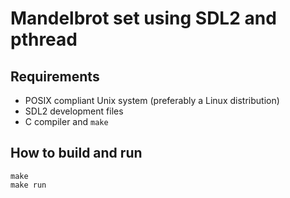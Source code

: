 # Mandelbrot set using SDL2 and pthread

## Requirements

- POSIX compliant Unix system (preferably a Linux distribution)
- SDL2 development files
- C compiler and `make`

## How to build and run

```console
make
make run
```
